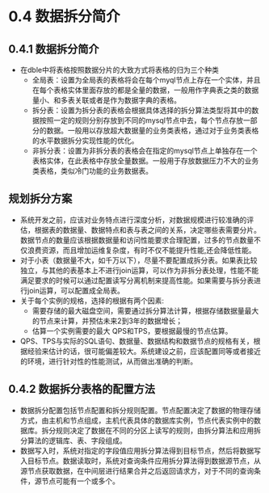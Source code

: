 # 0.4 数据拆分简介
## 0.4.1 数据拆分简介
+ 在dble中将表格按照数据分片的大致方式将表格的归为三个种类
  - 全局表：设置为全局表的表格将会在每个myql节点上存在一个实体，并且在每个表格实体里面存放的都是全量的数据，一般用作字典表之类的数据量小、和多表关联或者是作为数据字典的表格。
  - 拆分表：设置为拆分表的表格会根据具体选择的拆分算法类型将其中的数据按照一定的规则分别存放到不同的mysql节点中去，每个节点存放一部分的数据。一般用以存放超大数据量的业务类表格，通过对于业务类表格的水平数据拆分实现性能的优化。
  - 非拆分表：设置为非拆分表的表格会在指定的mysql节点上单独存在一个表格实体，在此表格中存放全量数据。一般用于存放数据压力不大的业务类表格，类似冷门功能的业务数据表。  

## 规划拆分方案
+ 系统开发之前，应该对业务特点进行深度分析，对数据规模进行较准确的评估，根据表的数据量、数据特点和表与表之间的关系，决定哪些表需要分片。数据节点的数量应该根据数据量和访问性能要求合理配置，过多的节点数量不仅浪费资源，而且增加运维复杂度，有时不仅不能提升性能,还会降低性能。
+ 对于小表（数据量不大，如千万以下），尽量不要配置成拆分表。如果表比较独立，与其他的表基本上不进行join运算，可以作为非拆分表处理，性能不能满足要求的时候可以通过配置读写分离机制来提高性能。如果需要与拆分表进行join运算，可以配置成全局表。
+ 关于每个实例的规格，选择的根据有两个因素:
  - 需要存储的最大磁盘空间，需要通过拆分算法计算，根据存储数据量最大的节点来计算，并预估未来2到3年的数据增长；
  - 估算一个实例需要的最大 QPS和TPS，要根据最慢的节点估算。
+ QPS、TPS与实际的SQL语句、数据量、数据结构和数据节点的规格有关，根据经验来估计的话，很可能偏差较大。系统建设之前，应该配置同等或者接近的环境，进行针对性的性能测试，从而做出准确的判断。  

## 0.4.2 数据拆分表格的配置方法
+ 数据拆分配置包括节点配置和拆分规则配置。节点配置决定了数据的物理存储方式，由主机和节点组成，主机代表具体的数据库实例，节点代表实例中的数据库。拆分规则决定了数据在不同的分区上读写的规则，由拆分算法和应用拆分算法的逻辑库、表、字段组成。
+ 数据写入时，系统对指定的字段值应用拆分算法得到目标节点，然后将数据写入目标节点。数据读取时，系统对查询条件应用拆分算法得到数据源节点，从源节点获取数据，在中间层进行结果合并之后返回请求方，对于不同的查询条件，源节点可能有一个或多个。  

